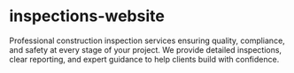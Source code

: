 # inspections-website
Professional construction inspection services ensuring quality, compliance, and safety at every stage of your project. We provide detailed inspections, clear reporting, and expert guidance to help clients build with confidence.
